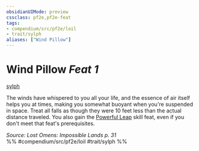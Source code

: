 ```yaml
---
obsidianUIMode: preview
cssclass: pf2e,pf2e-feat
tags:
- compendium/src/pf2e/loil
- trait/sylph
aliases: ["Wind Pillow"]
---
```

# Wind Pillow  *Feat 1*  
[sylph](../../rules/traits/sylph-b2.md)  


The winds have whispered to you all your life, and the essence of air itself helps you at times, making you somewhat buoyant when you're suspended in space. Treat all falls as though they were 10 feet less than the actual distance traveled. You also gain the [Powerful Leap](powerful-leap.md) skill feat, even if you don't meet that feat's prerequisites.

*Source: Lost Omens: Impossible Lands p. 31*  
%% #compendium/src/pf2e/loil #trait/sylph %%